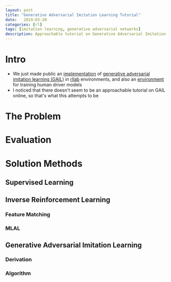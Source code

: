 ```yaml
---
layout: post
title: "Generative Adversarial Imitation Learning Tutorial"
date:   2019-03-20
categories: [rl]
tags: [imitation learning, generative adversarial networks]
description: Approachable tutorial on Generative Adversarial Imitation Learning
---
```


# Intro
- We just made public an [implementation](https://github.com/sisl/hgail) of [generative adversarial imitation learning (GAIL)](https://arxiv.org/abs/1606.03476) in [rllab](https://github.com/rll/rllab) environments, and also an [environment](https://github.com/sisl/ngsim_env) for training human driver models
- I noticed that there doesn't seem to be an approachable tutorial on GAIL online, so that's what this attempts to be

# The Problem

# Evaluation

# Solution Methods

## Supervised Learning

## Inverse Reinforcement Learning 

### Feature Matching 
### MLAL

## Generative Adversarial Imitation Learning

### Derivation

### Algorithm

